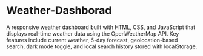 # Weather-Dashborad

A responsive weather dashboard built with HTML, CSS, and JavaScript that displays real-time weather data using the OpenWeatherMap API. Key features include current weather, 5-day forecast, geolocation-based search, dark mode toggle, and local search history stored with localStorage.
